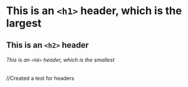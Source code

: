 # This is an `<h1>` header, which is the largest

## This is an `<h2>` header

###### This is an `<h6>` header, which is the smallest

//Created a test for headers
